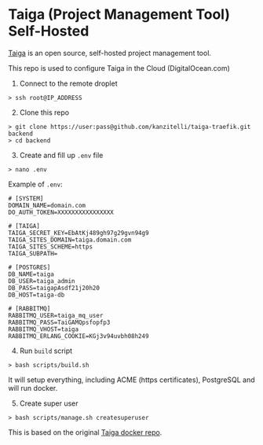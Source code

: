 # Taiga (Project Management Tool) Self-Hosted

[Taiga](https://www.taiga.io) is an open source, self-hosted project management tool.

This repo is used to configure Taiga in the Cloud (DigitalOcean.com)

1. Connect to the remote droplet

```
> ssh root@IP_ADDRESS
```

2. Clone this repo

```
> git clone https://user:pass@github.com/kanzitelli/taiga-traefik.git backend
> cd backend
```

3. Create and fill up `.env` file

```
> nano .env
```

Example of `.env`:

```
# [SYSTEM]
DOMAIN_NAME=domain.com
DO_AUTH_TOKEN=XXXXXXXXXXXXXXXX

# [TAIGA]
TAIGA_SECRET_KEY=EbAtKj489gh97g29gvn94g9
TAIGA_SITES_DOMAIN=taiga.domain.com
TAIGA_SITES_SCHEME=https
TAIGA_SUBPATH=

# [POSTGRES]
DB_NAME=taiga
DB_USER=taiga_admin
DB_PASS=taigapAsdf21j20h20
DB_HOST=taiga-db

# [RABBITMQ]
RABBITMQ_USER=taiga_mq_user
RABBITMQ_PASS=TaiGAMQpsfopfp3
RABBITMQ_VHOST=taiga
RABBITMQ_ERLANG_COOKIE=KGj3v94uvbh08h249
```

4. Run `build` script

```
> bash scripts/build.sh
```

It will setup everything, including ACME (https certificates), PostgreSQL and will run docker.

5. Create super user

```
> bash scripts/manage.sh createsuperuser
```

This is based on the original [Taiga docker repo](https://github.com/kaleidos-ventures/taiga-docker).
